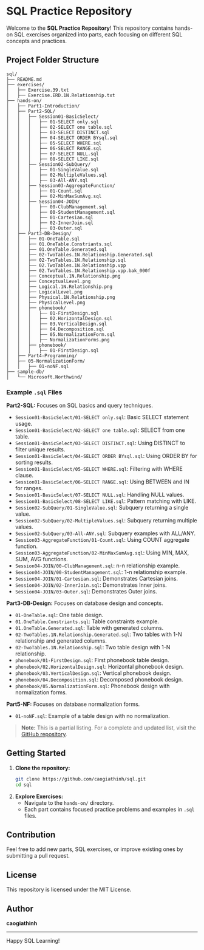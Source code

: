 # SQL Practice Repository

Welcome to the **SQL Practice Repository**! This repository contains hands-on SQL exercises organized into parts, each focusing on different SQL concepts and practices.

## Project Folder Structure

```
sql/
├── README.md
├── exercises/
│   ├── Exercise.39.txt
│   ├── Exercise.ERD.1N.Relationship.txt
├── hands-on/
│   ├── Part1-Introduction/
│   ├── Part2-SQL/
│   │   ├── Session01-BasicSelect/
│   │   │   ├── 01-SELECT only.sql
│   │   │   ├── 02-SELECT one table.sql
│   │   │   ├── 03-SELECT DISTINCT.sql
│   │   │   ├── 04-SELECT ORDER BYsql.sql
│   │   │   ├── 05-SELECT WHERE.sql
│   │   │   ├── 06-SELECT RANGE.sql
│   │   │   ├── 07-SELECT NULL.sql
│   │   │   ├── 08-SELECT LIKE.sql
│   │   ├── Session02-SubQuery/
│   │   │   ├── 01-SingleValue.sql
│   │   │   ├── 02-MultipleValues.sql
│   │   │   ├── 03-All-ANY.sql
│   │   ├── Session03-AggregateFunction/
│   │   │   ├── 01-Count.sql
│   │   │   ├── 02-MinMaxSumAvg.sql
│   │   ├── Session04-JOIN/
│   │   │   ├── 00-ClubManagement.sql
│   │   │   ├── 00-StudentManagement.sql
│   │   │   ├── 01-Cartesian.sql
│   │   │   ├── 02-InnerJoin.sql
│   │   │   ├── 03-Outer.sql
│   ├── Part3-DB-Design/
│   │   ├── 01-OneTable.sql
│   │   ├── 01.OneTable.Constriants.sql
│   │   ├── 01.OneTable.Generated.sql
│   │   ├── 02-TwoTables.1N.Relationship.Generated.sql
│   │   ├── 02-TwoTables.1N.Relationship.sql
│   │   ├── 02.TwoTables.1N.Relationship.vpp
│   │   ├── 02.TwoTables.1N.Relationship.vpp.bak_000f
│   │   ├── Conceptual.1N.Relationship.png
│   │   ├── ConceptualLevel.png
│   │   ├── Logical.1N.Relationship.png
│   │   ├── LogicalLevel.png
│   │   ├── Physical.1N.Relationship.png
│   │   ├── PhysicalLevel.png
│   │   ├── phonebook/
│   │   │   ├── 01-FirstDesign.sql
│   │   │   ├── 02.HorizontalDesign.sql
│   │   │   ├── 03.VerticalDesign.sql
│   │   │   ├── 04.Decomposition.sql
│   │   │   ├── 05.NormalizationForm.sql  
│   │   │   ├── NormalizationForms.png  
│   │   ├── phonebook/
│   │   │   ├── 01-FirstDesign.sql 
│   ├── Part4-Programming/
│   ├── 05-NormalizationForm/
│   │   ├── 01-noNF.sql
├── sample-db/
│   └── Microsoft.Northwind/

```

### Example `.sql` Files

**Part2-SQL:** Focuses on SQL basics and query techniques.
- `Session01-BasicSelect/01-SELECT only.sql`: Basic SELECT statement usage.
- `Session01-BasicSelect/02-SELECT one table.sql`: SELECT from one table.
- `Session01-BasicSelect/03-SELECT DISTINCT.sql`: Using DISTINCT to filter unique results.
- `Session01-BasicSelect/04-SELECT ORDER BYsql.sql`: Using ORDER BY for sorting results.
- `Session01-BasicSelect/05-SELECT WHERE.sql`: Filtering with WHERE clause.
- `Session01-BasicSelect/06-SELECT RANGE.sql`: Using BETWEEN and IN for ranges.
- `Session01-BasicSelect/07-SELECT NULL.sql`: Handling NULL values.
- `Session01-BasicSelect/08-SELECT LIKE.sql`: Pattern matching with LIKE.
- `Session02-SubQuery/01-SingleValue.sql`: Subquery returning a single value.
- `Session02-SubQuery/02-MultipleValues.sql`: Subquery returning multiple values.
- `Session02-SubQuery/03-All-ANY.sql`: Subquery examples with ALL/ANY.
- `Session03-AggregateFunction/01-Count.sql`: Using COUNT aggregate function.
- `Session03-AggregateFunction/02-MinMaxSumAvg.sql`: Using MIN, MAX, SUM, AVG functions.
- `Session04-JOIN/00-ClubManagement.sql`: n-n relationship example.
- `Session04-JOIN/00-StudentManagement.sql`: 1-n relationship example.
- `Session04-JOIN/01-Cartesian.sql`: Demonstrates Cartesian joins.
- `Session04-JOIN/02-InnerJoin.sql`: Demonstrates Inner joins.
- `Session04-JOIN/03-Outer.sql`: Demonstrates Outer joins.

**Part3-DB-Design:** Focuses on database design and concepts.
- `01-OneTable.sql`: One table design.
- `01.OneTable.Constriants.sql`: Table constraints example.
- `01.OneTable.Generated.sql`: Table with generated columns.
- `02-TwoTables.1N.Relationship.Generated.sql`: Two tables with 1-N relationship and generated columns.
- `02-TwoTables.1N.Relationship.sql`: Two table design with 1-N relationship.
- `phonebook/01-FirstDesign.sql`: First phonebook table design.
- `phonebook/02.HorizontalDesign.sql`: Horizontal phonebook design.
- `phonebook/03.VerticalDesign.sql`: Vertical phonebook design.
- `phonebook/04.Decomposition.sql`: Decomposed phonebook design.
- `phonebook/05.NormalizationForm.sql`: Phonebook design with normalization forms.

**Part5-NF:** Focuses on database normalization forms.
- `01-noNF.sql`: Example of a table design with no normalization.

> **Note:** This is a partial listing. For a complete and updated list, visit the [GitHub repository](https://github.com/caogiathinh/sql).

## Getting Started

1. **Clone the repository:**
   ```bash
   git clone https://github.com/caogiathinh/sql.git
   cd sql
   ```
2. **Explore Exercises:**
   - Navigate to the `hands-on/` directory.
   - Each part contains focused practice problems and examples in `.sql` files.

## Contribution

Feel free to add new parts, SQL exercises, or improve existing ones by submitting a pull request.

## License

This repository is licensed under the MIT License.

## Author

**caogiathinh**

---

Happy SQL Learning!
